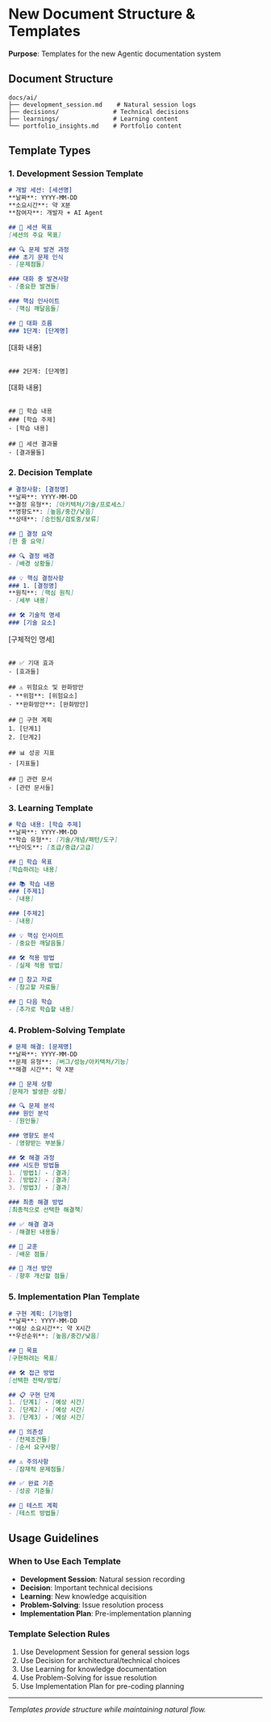 # New Document Structure & Templates
**Purpose**: Templates for the new Agentic documentation system

## Document Structure
```
docs/ai/
├── development_session.md    # Natural session logs
├── decisions/               # Technical decisions
├── learnings/               # Learning content
└── portfolio_insights.md    # Portfolio content
```

## Template Types

### 1. Development Session Template
```markdown
# 개발 세션: [세션명]
**날짜**: YYYY-MM-DD  
**소요시간**: 약 X분  
**참여자**: 개발자 + AI Agent  

## 🎯 세션 목표
[세션의 주요 목표]

## 🔍 문제 발견 과정
### 초기 문제 인식
- [문제점들]

### 대화 중 발견사항
- [중요한 발견들]

### 핵심 인사이트
- [핵심 깨달음들]

## 💬 대화 흐름
### 1단계: [단계명]
```
[대화 내용]
```

### 2단계: [단계명]
```
[대화 내용]
```

## 🧠 학습 내용
### [학습 주제]
- [학습 내용]

## 📝 세션 결과물
- [결과물들]
```

### 2. Decision Template
```markdown
# 결정사항: [결정명]
**날짜**: YYYY-MM-DD  
**결정 유형**: [아키텍처/기술/프로세스]  
**영향도**: [높음/중간/낮음]  
**상태**: [승인됨/검토중/보류]

## 🎯 결정 요약
[한 줄 요약]

## 🔍 결정 배경
- [배경 상황들]

## 💡 핵심 결정사항
### 1. [결정명]
**원칙**: [핵심 원칙]
- [세부 내용]

## 🛠️ 기술적 명세
### [기술 요소]
```
[구체적인 명세]
```

## ✅ 기대 효과
- [효과들]

## ⚠️ 위험요소 및 완화방안
- **위험**: [위험요소]
- **완화방안**: [완화방안]

## 🚀 구현 계획
1. [단계1]
2. [단계2]

## 📊 성공 지표
- [지표들]

## 🔗 관련 문서
- [관련 문서들]
```

### 3. Learning Template
```markdown
# 학습 내용: [학습 주제]
**날짜**: YYYY-MM-DD  
**학습 유형**: [기술/개념/패턴/도구]  
**난이도**: [초급/중급/고급]

## 🎯 학습 목표
[학습하려는 내용]

## 📚 학습 내용
### [주제1]
- [내용]

### [주제2]
- [내용]

## 💡 핵심 인사이트
- [중요한 깨달음들]

## 🛠️ 적용 방법
- [실제 적용 방법]

## 📖 참고 자료
- [참고할 자료들]

## 🎯 다음 학습
- [추가로 학습할 내용]
```

### 4. Problem-Solving Template
```markdown
# 문제 해결: [문제명]
**날짜**: YYYY-MM-DD  
**문제 유형**: [버그/성능/아키텍처/기능]  
**해결 시간**: 약 X분

## 🚨 문제 상황
[문제가 발생한 상황]

## 🔍 문제 분석
### 원인 분석
- [원인들]

### 영향도 분석
- [영향받는 부분들]

## 🛠️ 해결 과정
### 시도한 방법들
1. [방법1] - [결과]
2. [방법2] - [결과]
3. [방법3] - [결과]

### 최종 해결 방법
[최종적으로 선택한 해결책]

## ✅ 해결 결과
- [해결된 내용들]

## 🧠 교훈
- [배운 점들]

## 🔄 개선 방안
- [향후 개선할 점들]
```

### 5. Implementation Plan Template
```markdown
# 구현 계획: [기능명]
**날짜**: YYYY-MM-DD  
**예상 소요시간**: 약 X시간  
**우선순위**: [높음/중간/낮음]

## 🎯 목표
[구현하려는 목표]

## 🛠️ 접근 방법
[선택한 전략/방법]

## 📋 구현 단계
1. [단계1] - [예상 시간]
2. [단계2] - [예상 시간]
3. [단계3] - [예상 시간]

## 🔗 의존성
- [전제조건들]
- [순서 요구사항]

## ⚠️ 주의사항
- [잠재적 문제점들]

## ✅ 완료 기준
- [성공 기준들]

## 🧪 테스트 계획
- [테스트 방법들]
```

## Usage Guidelines

### When to Use Each Template
- **Development Session**: Natural session recording
- **Decision**: Important technical decisions
- **Learning**: New knowledge acquisition
- **Problem-Solving**: Issue resolution process
- **Implementation Plan**: Pre-implementation planning

### Template Selection Rules
1. Use Development Session for general session logs
2. Use Decision for architectural/technical choices
3. Use Learning for knowledge documentation
4. Use Problem-Solving for issue resolution
5. Use Implementation Plan for pre-coding planning

---
*Templates provide structure while maintaining natural flow.*
